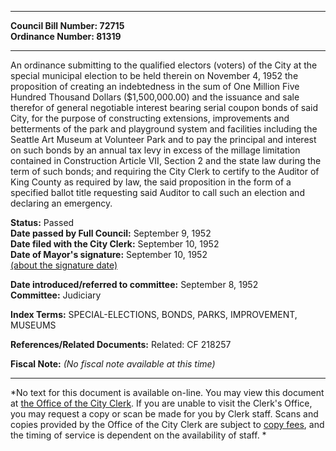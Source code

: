 * * * * *  
  
**Council Bill Number: [](#h0)[](#h2)72715**   
**Ordinance Number: 81319**  
  
* * * * *  
  
An ordinance submitting to the qualified electors (voters) of the City at the special municipal election to be held therein on November 4, 1952 the proposition of creating an indebtedness in the sum of One Million Five Hundred Thousand Dollars ($1,500,000.00) and the issuance and sale therefor of general negotiable interest bearing serial coupon bonds of said City, for the purpose of constructing extensions, improvements and betterments of the park and playground system and facilities including the Seattle Art Museum at Volunteer Park and to pay the principal and interest on such bonds by an annual tax levy in excess of the millage limitation contained in Construction Article VII, Section 2 and the state law during the term of such bonds; and requiring the City Clerk to certify to the Auditor of King County as required by law, the said proposition in the form of a specified ballot title requesting said Auditor to call such an election and declaring an emergency.  
  
**Status:** Passed   
**Date passed by Full Council:** September 9, 1952   
**Date filed with the City Clerk:** September 10, 1952   
**Date of Mayor's signature:** September 10, 1952   
[(about the signature date)](/~public/approvaldate.htm)   
  
  
**Date introduced/referred to committee:** September 8, 1952   
**Committee:** Judiciary   
  
**Index Terms:** SPECIAL-ELECTIONS, BONDS, PARKS, IMPROVEMENT, MUSEUMS  
  
**References/Related Documents:** Related: CF 218257  
  
**Fiscal Note:** *(No fiscal note available at this time)*  
  
* * * * *  
  
*No text for this document is available on-line. You may view this document at [the Office of the City Clerk](http://www.seattle.gov/leg/clerk/contactUs.htm). If you are unable to visit the Clerk's Office, you may request a copy or scan be made for you by Clerk staff. Scans and copies provided by the Office of the City Clerk are subject to [copy fees](http://clerk.seattle.gov/~public/clerkfees.htm), and the timing of service is dependent on the availability of staff. *  
  
  
